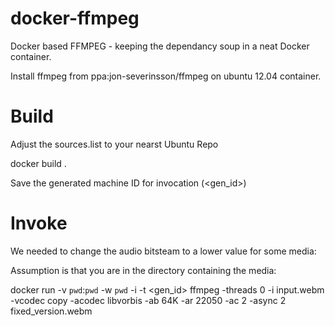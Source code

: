 docker-ffmpeg
=============

Docker based FFMPEG - keeping the dependancy soup in a neat Docker container.

Install ffmpeg from ppa:jon-severinsson/ffmpeg on ubuntu 12.04 container.


Build
======

Adjust the sources.list to your nearst Ubuntu Repo

docker build .

Save the generated machine ID for invocation (<gen_id>)

Invoke
======

We needed to change the audio bitsteam to a lower value for some media:

Assumption is that you are in the directory containing the media:

docker run -v `pwd`:`pwd` -w `pwd` -i -t <gen_id> ffmpeg -threads 0 -i input.webm -vcodec copy -acodec libvorbis -ab 64K -ar 22050 -ac 2 -async 2 fixed_version.webm
